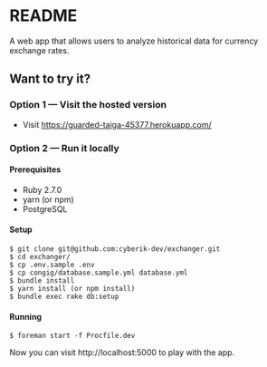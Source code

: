 # README

A web app that allows users to analyze historical data for currency exchange rates.

## Want to try it?

### Option 1 — Visit the hosted version

* Visit https://guarded-taiga-45377.herokuapp.com/

### Option 2 — Run it locally

#### Prerequisites

* Ruby 2.7.0
* yarn (or npm)
* PostgreSQL

#### Setup

```
$ git clone git@github.com:cyberik-dev/exchanger.git
$ cd exchanger/
$ cp .env.sample .env
$ cp congig/database.sample.yml database.yml
$ bundle install
$ yarn install (or npm install)
$ bundle exec rake db:setup
```

#### Running

```
$ foreman start -f Procfile.dev
```

Now you can visit http://localhost:5000 to play with the app.

